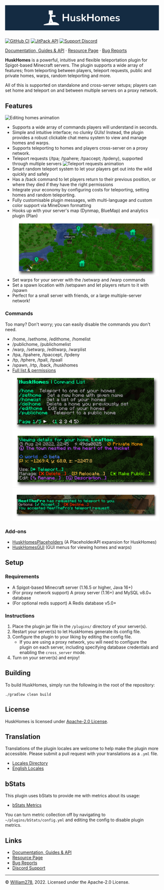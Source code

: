 # [![HuskHomes Banner](images/banner-graphic.png)](https://github.com/WiIIiam278/HuskHomes2)
[![GitHub CI](https://img.shields.io/github/workflow/status/WiIIiam278/HuskHomes2/Java%20CI?logo=github)](https://github.com/WiIIiam278/HuskHomes2/actions/workflows/java_ci.yml)
[![JitPack API](https://img.shields.io/jitpack/version/net.william278/HuskHomes2?color=%2300fb9a&label=api&logo=gradle)](https://jitpack.io/#net.william278/HuskHomes2)
[![Support Discord](https://img.shields.io/discord/818135932103557162.svg?label=&logo=discord&logoColor=fff&color=7389D8&labelColor=6A7EC2)](https://discord.gg/tVYhJfyDWG)

[Documentation, Guides & API](https://william278.net/docs/huskhomes/) · [Resource Page](https://www.spigotmc.org/resources/huskhomes.83767/) · [Bug Reports](https://github.com/WiIIiam278/HuskHomes2/issues)

**HuskHomes** is a powerful, intuitive and flexible teleportation plugin for Spigot-based Minecraft servers. The plugin supports a wide array of features; from teleporting between players, teleport requests, public and private homes, warps, random teleporting and more. 

All of this is supported on standalone and cross-server setups; players can set home and teleport on and between multiple servers on a proxy network.

## Features
![Editing homes animation](images/edit-homes-animation.gif)
- Supports a wide array of commands players will understand in seconds.
- Simple and intuitive interface; no clunky GUIs! Instead, the plugin provides a robust clickable chat menu system to view and manage homes and warps.
- Supports teleporting to homes and players cross-server on a proxy network.
- Teleport requests (/tpa; /tpahere; /tpaccept; /tpdeny), supported through multiple servers
![Teleport requests animation](images/teleport-requests-animation.gif)
- Smart random teleport system to let your players get out into the wild quickly and safely
- Has a /back command to let players return to their previous position, or where they died if they have the right permissions
- Integrate your economy by configuring costs for teleporting, setting homes and random teleporting.
- Fully customisable plugin messages, with multi-language and custom color support via MineDown formatting
- Hooks up with your server's map (Dynmap, BlueMap) and analytics plugin (Plan)
![BlueMap hook screenshot](images/bluemap-hook.png)
- Set warps for your server with the /setwarp and /warp commands
- Set a spawn location with /setspawn and let players return to it with /spawn
- Perfect for a small server with friends, or a large multiple-server network!

### Commands
Too many? Don't worry; you can easily disable the commands you don't need.
- /home, /sethome, /edithome, /homelist
- /publichome, /publichomelist
- /warp, /setwarp, /editwarp, /warplist
- /tpa, /tpahere, /tpaccept, /tpdeny
- /tp, /tphere, /tpall, /tpaall
- /spawn, /rtp, /back, /huskhomes 
- [Full list & permissions](https://william278.net/docs/huskhomes/Commands)
![Command list screenshot](images/command-list.png)
![Edit home menu screenshot](images/edit-home-menu.png)
![Teleport requests screenshot](images/teleport-requests.png)

### Add-ons
* [HuskHomesPlaceholders](https://github.com/WiIIiam278/HuskHomesPlaceholders) (A PlaceholderAPI expansion for HuskHomes)
* [HuskHomesGUI](https://github.com/WiIIiam278/HuskHomesGUI) (GUI menus for viewing homes and warps)

## Setup
### Requirements
* A Spigot-based Minecraft server (1.16.5 or higher, Java 16+)
* (For proxy network support) A proxy server (1.16+) and MySQL v8.0+ database
* (For optional redis support) A Redis database v5.0+

### Instructions
1. Place the plugin jar file in the `/plugins/` directory of your server(s).
2. Restart your server(s) to let HuskHomes generate its config file.
3. Configure the plugin to your liking by editing the config file.
    * If you are using a proxy network, you will need to configure the plugin on each server, including specifying database credentials and enabling the `cross_server` mode.
4. Turn on your server(s) and enjoy!

## Building
To build HuskHomes, simply run the following in the root of the repository:
```
./gradlew clean build
```

## License
HuskHomes is licensed under [Apache-2.0 License](https://github.com/WiIIiam278/HuskHomes2/blob/master/LICENSE).

## Translation
Translations of the plugin locales are welcome to help make the plugin more accessible. Please submit a pull request with your translations as a `.yml` file.

- [Locales Directory](https://github.com/WiIIiam278/HuskHomes2/tree/master/common/src/main/resources/locales)
- [English Locales](https://github.com/WiIIiam278/HuskHomes2/tree/master/common/src/main/resources/locales/en-gb.yml)

## bStats
This plugin uses bStats to provide me with metrics about its usage:
- [bStats Metrics](https://bstats.org/plugin/bukkit/HuskHomes/8430)

You can turn metric collection off by navigating to `~/plugins/bStats/config.yml` and editing the config to disable plugin metrics.

## Links
- [Documentation, Guides & API](https://william278.net/docs/huskhomes/)
- [Resource Page](https://www.spigotmc.org/resources/huskhomes.83767/)
- [Bug Reports](https://github.com/WiIIiam278/HuskHomes2/issues)
- [Discord Support](https://discord.gg/tVYhJfyDWG)


---
&copy; [William278](https://william278.net/), 2022. Licensed under the Apache-2.0 License.
